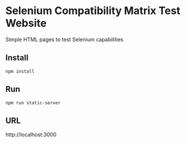 Selenium Compatibility Matrix Test Website
==========================================

Simple HTML pages to test Selenium capabilities

## Install

```
npm install
```

## Run

```
npm run static-server
```

## URL

http://localhost:3000
